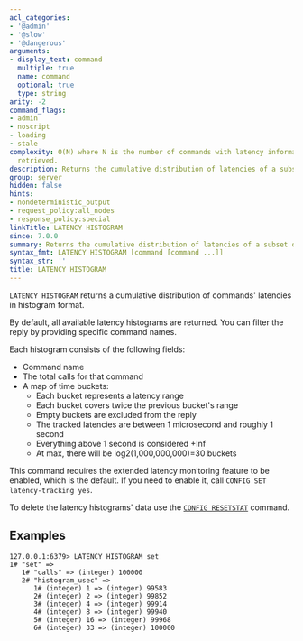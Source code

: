 ```yaml
---
acl_categories:
- '@admin'
- '@slow'
- '@dangerous'
arguments:
- display_text: command
  multiple: true
  name: command
  optional: true
  type: string
arity: -2
command_flags:
- admin
- noscript
- loading
- stale
complexity: O(N) where N is the number of commands with latency information being
  retrieved.
description: Returns the cumulative distribution of latencies of a subset or all commands.
group: server
hidden: false
hints:
- nondeterministic_output
- request_policy:all_nodes
- response_policy:special
linkTitle: LATENCY HISTOGRAM
since: 7.0.0
summary: Returns the cumulative distribution of latencies of a subset or all commands.
syntax_fmt: LATENCY HISTOGRAM [command [command ...]]
syntax_str: ''
title: LATENCY HISTOGRAM
---
```

`LATENCY HISTOGRAM` returns a cumulative distribution of commands' latencies in histogram format.

By default, all available latency histograms are returned.
You can filter the reply by providing specific command names.

Each histogram consists of the following fields:

* Command name
* The total calls for that command
* A map of time buckets:
  * Each bucket represents a latency range
  * Each bucket covers twice the previous bucket's range
  * Empty buckets are excluded from the reply
  * The tracked latencies are between 1 microsecond and roughly 1 second
  * Everything above 1 second is considered +Inf
  * At max, there will be log2(1,000,000,000)=30 buckets

This command requires the extended latency monitoring feature to be enabled, which is the default.
If you need to enable it, call `CONFIG SET latency-tracking yes`.

To delete the latency histograms' data use the [`CONFIG RESETSTAT`](/commands/config-resetstat) command.

## Examples

```
127.0.0.1:6379> LATENCY HISTOGRAM set
1# "set" =>
   1# "calls" => (integer) 100000
   2# "histogram_usec" =>
      1# (integer) 1 => (integer) 99583
      2# (integer) 2 => (integer) 99852
      3# (integer) 4 => (integer) 99914
      4# (integer) 8 => (integer) 99940
      5# (integer) 16 => (integer) 99968
      6# (integer) 33 => (integer) 100000
```
